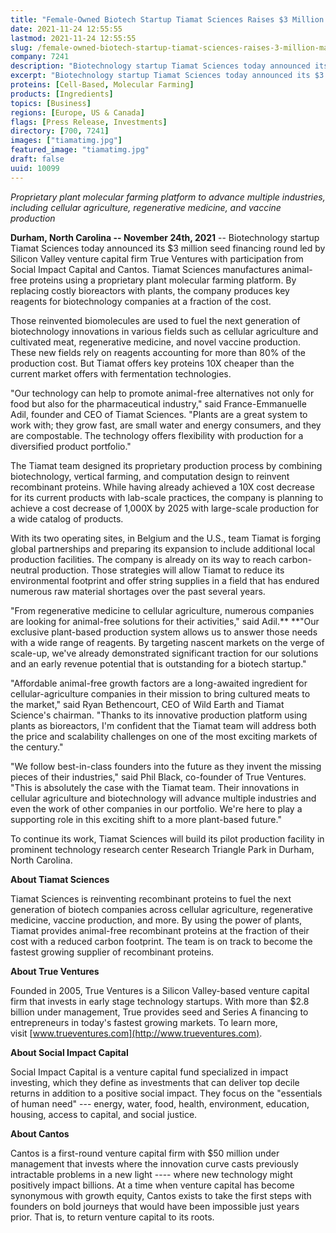 ```yaml
---
title: "Female-Owned Biotech Startup Tiamat Sciences Raises $3 Million to Manufacture Plant-Based Biomolecules"
date: 2021-11-24 12:55:55
lastmod: 2021-11-24 12:55:55
slug: /female-owned-biotech-startup-tiamat-sciences-raises-3-million-manufacture-plant-based
company: 7241
description: "Biotechnology startup Tiamat Sciences today announced its $3 million seed financing round led by Silicon Valley venture capital firm True Ventures with participation from Social Impact Capital and Cantos. Tiamat Sciences manufactures animal-free proteins using a proprietary plant molecular farming platform."
excerpt: "Biotechnology startup Tiamat Sciences today announced its $3 million seed financing round led by Silicon Valley venture capital firm True Ventures with participation from Social Impact Capital and Cantos. Tiamat Sciences manufactures animal-free proteins using a proprietary plant molecular farming platform."
proteins: [Cell-Based, Molecular Farming]
products: [Ingredients]
topics: [Business]
regions: [Europe, US & Canada]
flags: [Press Release, Investments]
directory: [700, 7241]
images: ["tiamatimg.jpg"]
featured_image: "tiamatimg.jpg"
draft: false
uuid: 10099
---
```

*Proprietary plant molecular farming platform to advance multiple
industries, including cellular agriculture, regenerative medicine, and
vaccine production*  

**Durham, North Carolina -- November 24th, 2021** -- Biotechnology
startup Tiamat Sciences today announced its \$3 million seed financing
round led by Silicon Valley venture capital firm True Ventures with
participation from Social Impact Capital and Cantos. Tiamat Sciences
manufactures animal-free proteins using a proprietary plant molecular
farming platform. By replacing costly bioreactors with plants, the
company produces key reagents for biotechnology companies at a fraction
of the cost.

Those reinvented biomolecules are used to fuel the next generation of
biotechnology innovations in various fields such as cellular agriculture
and cultivated meat, regenerative medicine, and novel vaccine
production. These new fields rely on reagents accounting for more than
80% of the production cost. But Tiamat offers key proteins 10X cheaper
than the current market offers with fermentation technologies.

"Our technology can help to promote animal-free alternatives not only
for food but also for the pharmaceutical industry," said
France-Emmanuelle Adil, founder and CEO of Tiamat Sciences. "Plants are
a great system to work with; they grow fast, are small water and energy
consumers, and they are compostable. The technology offers flexibility
with production for a diversified product portfolio."

The Tiamat team designed its proprietary production process by combining
biotechnology, vertical farming, and computation design to reinvent
recombinant proteins. While having already achieved a 10X cost decrease
for its current products with lab-scale practices, the company is
planning to achieve a cost decrease of 1,000X by 2025 with large-scale
production for a wide catalog of products.

With its two operating sites, in Belgium and the U.S., team Tiamat is
forging global partnerships and preparing its expansion to include
additional local production facilities. The company is already on its
way to reach carbon-neutral production. Those strategies will allow
Tiamat to reduce its environmental footprint and offer string supplies
in a field that has endured numerous raw material shortages over the
past several years.

"From regenerative medicine to cellular agriculture, numerous companies
are looking for animal-free solutions for their activities," said
Adil.** **"Our exclusive plant-based production system allows us to
answer those needs with a wide range of reagents. By targeting nascent
markets on the verge of scale-up, we've already demonstrated significant
traction for our solutions and an early revenue potential that is
outstanding for a biotech startup."

"Affordable animal-free growth factors are a long-awaited ingredient for
cellular-agriculture companies in their mission to bring cultured meats
to the market," said Ryan Bethencourt, CEO of Wild Earth and Tiamat
Science's chairman. "Thanks to its innovative production platform using
plants as bioreactors, I'm confident that the Tiamat team will address
both the price and scalability challenges on one of the most exciting
markets of the century."

"We follow best-in-class founders into the future as they invent the
missing pieces of their industries," said Phil Black, co-founder of True
Ventures. "This is absolutely the case with the Tiamat team. Their
innovations in cellular agriculture and biotechnology will advance
multiple industries and even the work of other companies in our
portfolio. We're here to play a supporting role in this exciting shift
to a more plant-based future."

To continue its work, Tiamat Sciences will build its pilot production
facility in prominent technology research center Research Triangle Park
in Durham, North Carolina.

**About Tiamat Sciences**

Tiamat Sciences is reinventing recombinant proteins to fuel the next
generation of biotech companies across cellular agriculture,
regenerative medicine, vaccine production, and more. By using the power
of plants, Tiamat provides animal-free recombinant proteins at the
fraction of their cost with a reduced carbon footprint. The team is on
track to become the fastest growing supplier of recombinant proteins.

**About True Ventures**

Founded in 2005, True Ventures is a Silicon Valley-based venture capital
firm that invests in early stage technology startups. With more than
\$2.8 billion under management, True provides seed and Series A
financing to entrepreneurs in today's fastest growing markets. To learn
more, visit [www.trueventures.com](http://www.trueventures.com).

**About Social Impact Capital**

Social Impact Capital is a venture capital fund specialized in impact
investing, which they define as investments that can deliver top decile
returns in addition to a positive social impact. They focus on the
"essentials of human need"​ --- energy, water, food, health, environment,
education, housing, access to capital, and social justice.

**About Cantos**

Cantos is a first-round venture capital firm with \$50 million under
management that invests where the innovation curve casts previously
intractable problems in a new light ---- where new technology might
positively impact billions. At a time when venture capital has become
synonymous with growth equity, Cantos exists to take the first steps
with founders on bold journeys that would have been impossible just
years prior. That is, to return venture capital to its roots.
